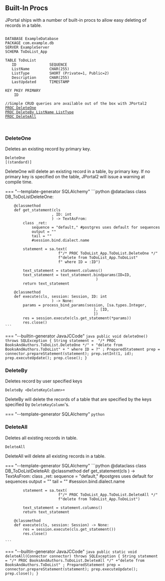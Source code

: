 ## Built-In Procs
JPortal ships with a number of built-in procs to allow easy deleting of records in a table.

<pre>
<code>
DATABASE ExampleDatabase
PACKAGE com.example.db
SERVER ExampleServer
SCHEMA ToDoList_App

TABLE ToDoList
   ID               SEQUENCE
   ListName         CHAR(255)
   ListType         SHORT (Private=1, Public=2)
   Description      CHAR(255)
   LastUpdated      TIMESTAMP

KEY PKEY PRIMARY
    ID

//Simple CRUD queries are available out of the box with JPortal2
<a href="#deleteone">PROC DeleteOne</a>
<a href="#deleteby">PROC DeleteBy ListName ListType</a>
<a href="#deleteall">PROC DeleteAll</a>

</code>
</pre>

### **DeleteOne**
Deletes an existing record by primary key.

``` linenums="0"
DeleteOne
[(standard)]
```

DeleteOne will delete an existing record in a table, by primary key. If no primary key is specified on the table,
JPortal2 will issue a warning at compile time.

=== "--template-generator SQLAlchemy"
    ```python 
    @dataclass
    class DB_ToDoListDeleteOne:

        @classmethod
        def get_statement(cls
                         , ID: int
                         ) -> TextAsFrom:
            class _ret:
                sequence = "default," #postgres uses default for sequences
                output = ""
                tail = ""
                #session.bind.dialect.name
    
            statement = sa.text(
                            f"/* PROC ToDoList_App.ToDoList.DeleteOne */"
                            f"delete from ToDoList_App.ToDoList"
                            f" where ID = :ID")
    
            text_statement = statement.columns()
            text_statement = text_statement.bindparams(ID=ID,
                                             )
            return text_statement
    
        @classmethod
        def execute(cls, session: Session, ID: int
                         ) -> None:
            params = process_bind_params(session, [sa.types.Integer,
                                            ], [ID,
                                            ])
            res = session.execute(cls.get_statement(*params))
            res.close()
    ```

=== "--builtin-generator JavaJCCode"
    ```java
    public void deleteOne() throws SQLException
    {
      String statement = 
        "/* PROC BooksAndAuthors.ToDoList.DeleteOne */"
      + "delete from BooksAndAuthors.ToDoList"
      + " where ID = ?"
      ;
      PreparedStatement prep = connector.prepareStatement(statement);
      prep.setInt(1, id);
      prep.executeUpdate();
      prep.close();
    }
    ```

### **DeleteBy**
Deletes record by user specified keys

```
DeleteBy <DeleteKeyColumn>+
```

DeleteBy will delete the records of a table that are specified by the keys specified
by `DeleteKeyColumn`'s.  

=== "--template-generator SQLAlchemy"
    ```python
    ```

### **DeleteAll**
Deletes all existing records in table.

``` linenums="0"
DeleteAll 
```

DeleteAll will delete all existing records in a table.  

=== "--template-generator SQLAlchemy"
    ```python
    @dataclass
    class DB_ToDoListDeleteAll:
        @classmethod
        def get_statement(cls
                         ) -> TextAsFrom:
            class _ret:
                sequence = "default," #postgres uses default for sequences
                output = ""
                tail = ""
                #session.bind.dialect.name
    
            statement = sa.text(
                            f"/* PROC ToDoList_App.ToDoList.DeleteAll */"
                            f"delete from ToDoList_App.ToDoList")
    
            text_statement = statement.columns()
            return text_statement
    
        @classmethod
        def execute(cls, session: Session) -> None:
            res = session.execute(cls.get_statement())
            res.close()
    
    ```
=== "--builtin-generator JavaJCCode"
    ```java
    public static void deleteAll(Connector connector) throws SQLException
    {
        String statement =
        "/* PROC BooksAndAuthors.ToDoList.DeleteAll */"
        +"delete from BooksAndAuthors.ToDoList"
        ;
        PreparedStatement prep = connector.prepareStatement(statement);
        prep.executeUpdate();
        prep.close();
    }
    ```
